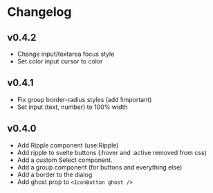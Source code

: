 # Changelog

## v0.4.2

- Change input/textarea focus style
- Set color input cursor to color

## v0.4.1

- Fix group border-radius styles (add !important)
- Set input (text, number) to 100% width

## v0.4.0

- Add Ripple component (use:Ripple)
- Add ripple to svelte buttons (:hover and :active removed from css)
- Add a custom Select component.
- Add a group component (for buttons and everything else)
- Add a border to the dialog
- Add ghost prop to `<IconButton ghost />`
